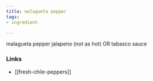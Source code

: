 ```yaml
---
title: malagueta pepper
tags:
- ingredient

---
```

malagueta pepper jalapeno (not as hot) OR tabasco sauce

### Links

* [[fresh-chile-peppers]]
